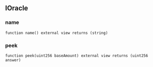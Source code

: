 ## IOracle

### name

```solidity
function name() external view returns (string)
```

### peek

```solidity
function peek(uint256 baseAmount) external view returns (uint256 answer)
```
